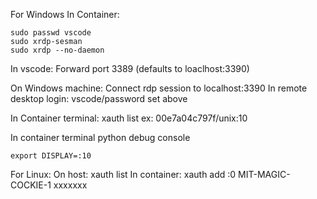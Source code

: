 For Windows
In Container:
```
sudo passwd vscode
sudo xrdp-sesman
sudo xrdp --no-daemon
```

In vscode: Forward port 3389 (defaults to loaclhost:3390) 

On Windows machine: Connect rdp session to localhost:3390
In remote desktop login: vscode/password set above

In Container terminal: xauth list
ex: 00e7a04c797f/unix:10

In container terminal python debug console 
```
export DISPLAY=:10
```


For Linux:
On host:  xauth list
In container: xauth add :0 MIT-MAGIC-COCKIE-1 xxxxxxx

